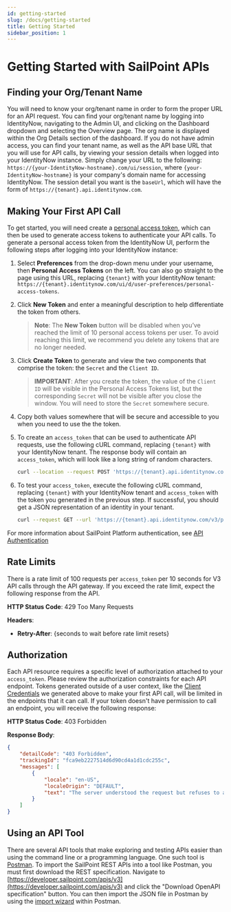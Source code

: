 ```yaml
---
id: getting-started
slug: /docs/getting-started
title: Getting Started
sidebar_position: 1
---
```


# Getting Started with SailPoint APIs

## Finding your Org/Tenant Name

You will need to know your org/tenant name in order to form the proper URL for an API request.  You can find your org/tenant name by logging into IdentityNow, navigating to the Admin UI, and clicking on the Dashboard dropdown and selecting the Overview page.  The org name is displayed within the Org Details section of the dashboard.  If you do not have admin access, you can find your tenant name, as well as the API base URL that you will use for API calls, by viewing your session details when logged into your IdentityNow instance.  Simply change your URL to the following: `https://{your-IdentityNow-hostname}.com/ui/session`, where `{your-IdentityNow-hostname}` is your company's domain name for accessing IdentityNow.  The session detail you want is the `baseUrl`, which will have the form of `https://{tenant}.api.identitynow.com`.

## Making Your First API Call

To get started, you will need create a [personal access token](./authentication.md#personal-access-tokens), which can then be used to generate access tokens to authenticate your API calls.  To generate a personal access token from the IdentityNow UI, perform the following steps after logging into your IdentityNow instance:

1. Select **Preferences** from the drop-down menu under your username, then **Personal Access Tokens** on the left.  You can also go straight to the page using this URL, replacing `{tenant}` with your IdentityNow tenant: `https://{tenant}.identitynow.com/ui/d/user-preferences/personal-access-tokens`.

2. Click **New Token** and enter a meaningful description to help differentiate the token from others.

    >**Note**: The **New Token** button will be disabled when you’ve reached the limit of 10 personal access tokens per user. To avoid reaching this limit, we recommend you delete any tokens that are no longer needed.

3. Click **Create Token** to generate and view the two components that comprise the token: the `Secret` and the `Client ID`.

    >**IMPORTANT**: After you create the token, the value of the `Client ID` will be visible in the Personal Access Tokens list, but the corresponding `Secret` will not be visible after you close the window.  You will need to store the `Secret` somewhere secure.

4. Copy both values somewhere that will be secure and accessible to you when you need to use the the token.

5. To create an `access_token` that can be used to authenticate API requests, use the following cURL command, replacing `{tenant}` with your IdentityNow tenant.  The response body will contain an `access_token`, which will look like a long string of random characters.

    ```sh
    curl --location --request POST 'https://{tenant}.api.identitynow.com/oauth/token?grant_type=client_credentials&client_id={client_id}&client_secret={secret}'
    ```

6. To test your `access_token`, execute the following cURL command, replacing `{tenant}` with your IdentityNow tenant and `access_token` with the token you generated in the previous step. If successful, you should get a JSON representation of an identity in your tenant.

    ```sh
    curl --request GET --url 'https://{tenant}.api.identitynow.com/v3/public-identities?limit=1' --header 'authorization: Bearer {access_token}'
    ```

For more information about SailPoint Platform authentication, see [API Authentication](./authentication.md)

## Rate Limits

There is a rate limit of 100 requests per `access_token` per 10 seconds for V3 API calls through the API gateway. If you exceed the rate limit, expect the following response from the API.

**HTTP Status Code**: 429 Too Many Requests

**Headers**:

* **Retry-After**: {seconds to wait before rate limit resets}

## Authorization

Each API resource requires a specific level of authorization attached to your `access_token`. Please review the authorization constraints for each API endpoint.  Tokens generated outside of a user context, like the [Client Credentials](./authentication.md#client-credentials-grant-flow) we generated above to make your first API call, will be limited in the endpoints that it can call.  If your token doesn't have permission to call an endpoint, you will receive the following response:

**HTTP Status Code**: 403 Forbidden

**Response Body**:

```JSON
{
    "detailCode": "403 Forbidden",
    "trackingId": "fca9eb2227514d6d90cd4a1d1cdc255c",
    "messages": [
        {
            "locale": "en-US",
            "localeOrigin": "DEFAULT",
            "text": "The server understood the request but refuses to authorize it."
        }
    ]
}
```

## Using an API Tool

There are several API tools that make exploring and testing APIs easier than using the command line or a programming language.  One such tool is [Postman](https://www.postman.com/downloads/).  To import the SailPoint REST APIs into a tool like Postman, you must first download the REST specification.  Navigate to [https://developer.sailpoint.com/apis/v3](https://developer.sailpoint.com/apis/v3) and click the "Download OpenAPI specification" button.  You can then import the JSON file in Postman by using the [import wizard](https://learning.postman.com/docs/getting-started/importing-and-exporting-data/) within Postman.
